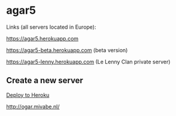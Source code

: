 agar5
=============
Links (all servers located in Europe):

https://agar5.herokuapp.com

https://agar5-beta.herokuapp.com (beta version)

https://agar5-lenny.herokuapp.com (Le Lenny Clan private server)

Create a new server
---
[Deploy to Heroku](https://heroku.com/deploy)

http://ogar.mivabe.nl/
